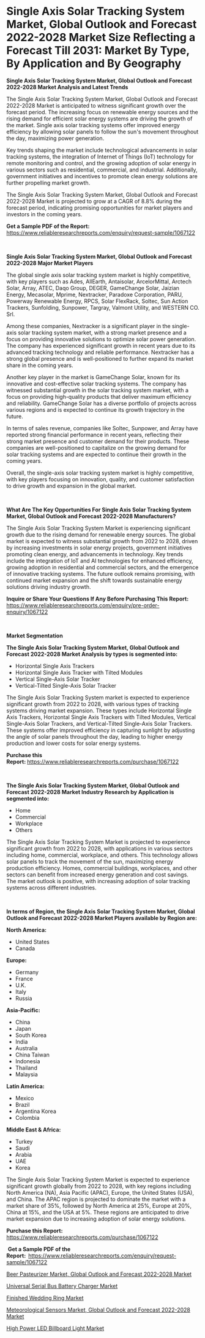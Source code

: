 <p><h1>Single Axis Solar Tracking System Market, Global Outlook and Forecast 2022-2028 Market Size Reflecting a Forecast Till 2031: Market By Type, By Application and By Geography</h1></p><p><strong>Single Axis Solar Tracking System Market, Global Outlook and Forecast 2022-2028 Market Analysis and Latest Trends</strong></p>
<p><p>The Single Axis Solar Tracking System Market, Global Outlook and Forecast 2022-2028 Market is anticipated to witness significant growth over the forecast period. The increasing focus on renewable energy sources and the rising demand for efficient solar energy systems are driving the growth of the market. Single axis solar tracking systems offer improved energy efficiency by allowing solar panels to follow the sun's movement throughout the day, maximizing power generation.</p><p>Key trends shaping the market include technological advancements in solar tracking systems, the integration of Internet of Things (IoT) technology for remote monitoring and control, and the growing adoption of solar energy in various sectors such as residential, commercial, and industrial. Additionally, government initiatives and incentives to promote clean energy solutions are further propelling market growth.</p><p>The Single Axis Solar Tracking System Market, Global Outlook and Forecast 2022-2028 Market is projected to grow at a CAGR of 8.8% during the forecast period, indicating promising opportunities for market players and investors in the coming years.</p></p>
<p><strong>Get a Sample PDF of the Report:&nbsp;</strong> <a href="https://www.reliableresearchreports.com/enquiry/request-sample/1067122">https://www.reliableresearchreports.com/enquiry/request-sample/1067122</a></p>
<p>&nbsp;</p>
<p><strong>Single Axis Solar Tracking System Market, Global Outlook and Forecast 2022-2028 Major Market Players</strong></p>
<p><p>The global single axis solar tracking system market is highly competitive, with key players such as Ades, AllEarth, Antaisolar, ArcelorMittal, Arctech Solar, Array, ATEC, Daqo Group, DEGER, GameChange Solar, Jaizian Energy, Mecasolar, Mprime, Nextracker, Paradoxe Corporation, PARU, Powerway Renewable Energy, RPCS, Solar FlexRack, Soltec, Sun Action Trackers, Sunfolding, Sunpower, Targray, Valmont Utility, and WESTERN CO. Srl.</p><p>Among these companies, Nextracker is a significant player in the single-axis solar tracking system market, with a strong market presence and a focus on providing innovative solutions to optimize solar power generation. The company has experienced significant growth in recent years due to its advanced tracking technology and reliable performance. Nextracker has a strong global presence and is well-positioned to further expand its market share in the coming years.</p><p>Another key player in the market is GameChange Solar, known for its innovative and cost-effective solar tracking systems. The company has witnessed substantial growth in the solar tracking system market, with a focus on providing high-quality products that deliver maximum efficiency and reliability. GameChange Solar has a diverse portfolio of projects across various regions and is expected to continue its growth trajectory in the future.</p><p>In terms of sales revenue, companies like Soltec, Sunpower, and Array have reported strong financial performance in recent years, reflecting their strong market presence and customer demand for their products. These companies are well-positioned to capitalize on the growing demand for solar tracking systems and are expected to continue their growth in the coming years.</p><p>Overall, the single-axis solar tracking system market is highly competitive, with key players focusing on innovation, quality, and customer satisfaction to drive growth and expansion in the global market.</p></p>
<p>&nbsp;</p>
<p><strong>What Are The Key Opportunities For Single Axis Solar Tracking System Market, Global Outlook and Forecast 2022-2028 Manufacturers?</strong></p>
<p><p>The Single Axis Solar Tracking System Market is experiencing significant growth due to the rising demand for renewable energy sources. The global market is expected to witness substantial growth from 2022 to 2028, driven by increasing investments in solar energy projects, government initiatives promoting clean energy, and advancements in technology. Key trends include the integration of IoT and AI technologies for enhanced efficiency, growing adoption in residential and commercial sectors, and the emergence of innovative tracking systems. The future outlook remains promising, with continued market expansion and the shift towards sustainable energy solutions driving industry growth.</p></p>
<p><strong>Inquire or Share Your Questions If Any Before Purchasing This Report:</strong> <a href="https://www.reliableresearchreports.com/enquiry/pre-order-enquiry/1067122">https://www.reliableresearchreports.com/enquiry/pre-order-enquiry/1067122</a></p>
<p>&nbsp;</p>
<p><strong>Market Segmentation</strong></p>
<p><strong>The Single Axis Solar Tracking System Market, Global Outlook and Forecast 2022-2028 Market Analysis by types is segmented into:</strong></p>
<p><ul><li>Horizontal Single Axis Trackers</li><li>Horizontal Single Axis Tracker with Tilted Modules</li><li>Vertical Single-Axis Solar Tracker</li><li>Vertical-Tilted Single-Axis Solar Tracker</li></ul></p>
<p><p>The Single Axis Solar Tracking System market is expected to experience significant growth from 2022 to 2028, with various types of tracking systems driving market expansion. These types include Horizontal Single Axis Trackers, Horizontal Single Axis Trackers with Tilted Modules, Vertical Single-Axis Solar Trackers, and Vertical-Tilted Single-Axis Solar Trackers. These systems offer improved efficiency in capturing sunlight by adjusting the angle of solar panels throughout the day, leading to higher energy production and lower costs for solar energy systems.</p></p>
<p><strong>Purchase this Report:&nbsp;</strong><a href="https://www.reliableresearchreports.com/purchase/1067122">https://www.reliableresearchreports.com/purchase/1067122</a></p>
<p>&nbsp;</p>
<p><strong>The Single Axis Solar Tracking System Market, Global Outlook and Forecast 2022-2028 Market Industry Research by Application is segmented into:</strong></p>
<p><ul><li>Home</li><li>Commercial</li><li>Workplace</li><li>Others</li></ul></p>
<p><p>The Single Axis Solar Tracking System Market is projected to experience significant growth from 2022 to 2028, with applications in various sectors including home, commercial, workplace, and others. This technology allows solar panels to track the movement of the sun, maximizing energy production efficiency. Homes, commercial buildings, workplaces, and other sectors can benefit from increased energy generation and cost savings. The market outlook is positive, with increasing adoption of solar tracking systems across different industries.</p></p>
<p>&nbsp;</p>
<p><strong>In terms of Region, the Single Axis Solar Tracking System Market, Global Outlook and Forecast 2022-2028 Market Players available by Region are:</strong></p>
<p>
    <p> <strong> North America: </strong>
        <ul>
            <li>United States</li>
            <li>Canada</li>
        </ul>
        </p> 
    <p> <strong> Europe: </strong>
        <ul>
            <li>Germany</li>
            <li>France</li>
            <li>U.K.</li>
            <li>Italy</li>
            <li>Russia</li>
        </ul>
        </p> 
    <p> <strong> Asia-Pacific: </strong>
        <ul>
            <li>China</li>
            <li>Japan</li>
            <li>South Korea</li>
            <li>India</li>
            <li>Australia</li>
            <li>China Taiwan</li>
            <li>Indonesia</li>
            <li>Thailand</li>
            <li>Malaysia</li>
        </ul>
        </p> 
    <p> <strong> Latin America: </strong>
        <ul>
            <li>Mexico</li>
            <li>Brazil</li>
            <li>Argentina Korea</li>
            <li>Colombia</li>
        </ul>
        </p> 
    <p> <strong> Middle East & Africa: </strong>
        <ul>
            <li>Turkey</li>
            <li>Saudi</li>
            <li>Arabia</li>
            <li>UAE</li>
            <li>Korea</li>
        </ul>
    </p>
    </p>
<p><p>The Single Axis Solar Tracking System Market is expected to experience significant growth globally from 2022 to 2028, with key regions including North America (NA), Asia Pacific (APAC), Europe, the United States (USA), and China. The APAC region is projected to dominate the market with a market share of 35%, followed by North America at 25%, Europe at 20%, China at 15%, and the USA at 5%. These regions are anticipated to drive market expansion due to increasing adoption of solar energy solutions.</p></p>
<p><strong>Purchase this Report: </strong><a href="https://www.reliableresearchreports.com/purchase/1067122">https://www.reliableresearchreports.com/purchase/1067122</a></p>
<p>&nbsp;<strong>Get a Sample PDF of the Report:&nbsp;&nbsp;</strong><a href="https://www.reliableresearchreports.com/enquiry/request-sample/1067122">https://www.reliableresearchreports.com/enquiry/request-sample/1067122</a></p>
<p><strong></strong></p>
<p><p><a href="https://github.com/WillieWoodard/Market-Research-Report-List-3/blob/main/beer-pasteurizer-market-global-outlook-and-forecast-2022-2028-market.md">Beer Pasteurizer Market, Global Outlook and Forecast 2022-2028 Market</a></p><p><a href="https://medium.com/@vivianejast/universal-serial-bus-battery-charger-market-insights-into-market-cagr-market-trends-and-growth-ccebf05d4b21">Universal Serial Bus Battery Charger Market</a></p><p><a href="https://medium.com/@williebarrett2023/finished-wedding-ring-market-analysis-its-cagr-market-segmentation-and-global-industry-overview-564d1327a7de">Finished Wedding Ring Market</a></p><p><a href="https://github.com/PeterParrish5/Market-Research-Report-List-3/blob/main/meteorological-sensors-market-global-outlook-and-forecast-2022-2028-market.md">Meteorological Sensors Market, Global Outlook and Forecast 2022-2028 Market</a></p><p><a href="https://medium.com/@williebarrett2023/high-power-led-billboard-light-market-size-and-market-trends-complete-industry-overview-2024-to-7fb4384c39b8">High Power LED Billboard Light Market</a></p></p>